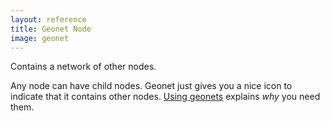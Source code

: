 ```yaml
---
layout: reference
title: Geonet Node
image: geonet
---
```

Contains a network of other nodes.

Any node can have child nodes. Geonet just gives you a nice icon to indicate that it contains other nodes. [Using geonets](../using/geonets.html) explains *why* you need them.
